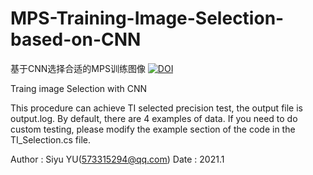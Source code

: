 # MPS-Training-Image-Selection-based-on-CNN
基于CNN选择合适的MPS训练图像
[![DOI](https://zenodo.org/badge/331878256.svg)](https://zenodo.org/badge/latestdoi/331878256)

Traing image Selection with CNN

This procedure can achieve TI selected precision test, the output file is output.log. 
By default, there are 4 examples of data. If you need to do custom testing, please modify 
the example section of the code in the TI_Selection.cs file.
 
Author : Siyu YU(573315294@qq.com)
Date : 2021.1
